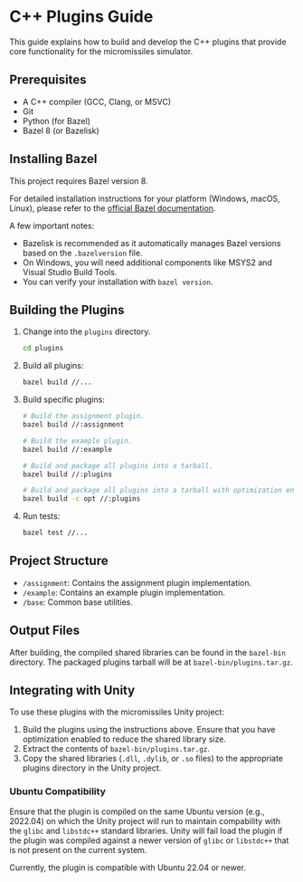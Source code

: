 # C++ Plugins Guide

This guide explains how to build and develop the C++ plugins that provide core functionality for the micromissiles simulator.

## Prerequisites

- A C++ compiler (GCC, Clang, or MSVC)
- Git
- Python (for Bazel)
- Bazel 8 (or Bazelisk)

## Installing Bazel

This project requires Bazel version 8.

For detailed installation instructions for your platform (Windows, macOS, Linux), please refer to the [official Bazel documentation](https://bazel.build/install).

A few important notes:

- Bazelisk is recommended as it automatically manages Bazel versions based on the `.bazelversion` file.
- On Windows, you will need additional components like MSYS2 and Visual Studio Build Tools.
- You can verify your installation with `bazel version`.

## Building the Plugins

1. Change into the `plugins` directory.
   ```bash
   cd plugins
   ```

2. Build all plugins:
   ```bash
   bazel build //...
   ```

3. Build specific plugins:
   ```bash
   # Build the assignment plugin.
   bazel build //:assignment

   # Build the example plugin.
   bazel build //:example

   # Build and package all plugins into a tarball.
   bazel build //:plugins

   # Build and package all plugins into a tarball with optimization enabled.
   bazel build -c opt //:plugins
   ```

4. Run tests:
   ```bash
   bazel test //...
   ```

## Project Structure

- `/assignment`: Contains the assignment plugin implementation.
- `/example`: Contains an example plugin implementation.
- `/base`: Common base utilities.

## Output Files

After building, the compiled shared libraries can be found in the `bazel-bin` directory. The packaged plugins tarball will be at `bazel-bin/plugins.tar.gz`.

## Integrating with Unity

To use these plugins with the micromissiles Unity project:

1. Build the plugins using the instructions above. Ensure that you have optimization enabled to reduce the shared library size.
2. Extract the contents of `bazel-bin/plugins.tar.gz`.
3. Copy the shared libraries (`.dll`, `.dylib`, or `.so` files) to the appropriate plugins directory in the Unity project.

### Ubuntu Compatibility

Ensure that the plugin is compiled on the same Ubuntu version (e.g., 2022.04) on which the Unity project will run to maintain compability with the `glibc` and `libstdc++` standard libraries.
Unity will fail load the plugin if the plugin was compiled against a newer version of `glibc` or `libstdc++` that is not present on the current system.

Currently, the plugin is compatible with Ubuntu 22.04 or newer.
